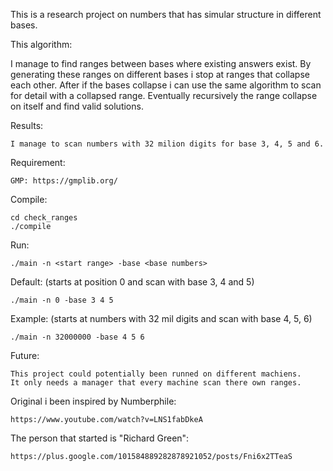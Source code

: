 This is a research project on numbers that has simular structure in different bases.


This algorithm:

I manage to find ranges between bases where existing answers exist.
By generating these ranges on different bases i stop at ranges
that collapse each other. After if the bases collapse i can use the same algorithm
to scan for detail with a collapsed range. Eventually recursively the range collapse on itself
and find valid solutions.


Results:

	I manage to scan numbers with 32 milion digits for base 3, 4, 5 and 6.


Requirement:

	GMP: https://gmplib.org/


Compile:

	cd check_ranges
	./compile


Run:

	./main -n <start range> -base <base numbers>

Default: (starts at position 0 and scan with base 3, 4 and 5)

	./main -n 0 -base 3 4 5
	
Example: (starts at numbers with 32 mil digits and scan with base 4, 5, 6)

	./main -n 32000000 -base 4 5 6

Future:

	This project could potentially been runned on different machiens.
	It only needs a manager that every machine scan there own ranges.


Original i been inspired by Numberphile:

	https://www.youtube.com/watch?v=LNS1fabDkeA


The person that started is "Richard Green":

	https://plus.google.com/101584889282878921052/posts/Fni6x2TTeaS